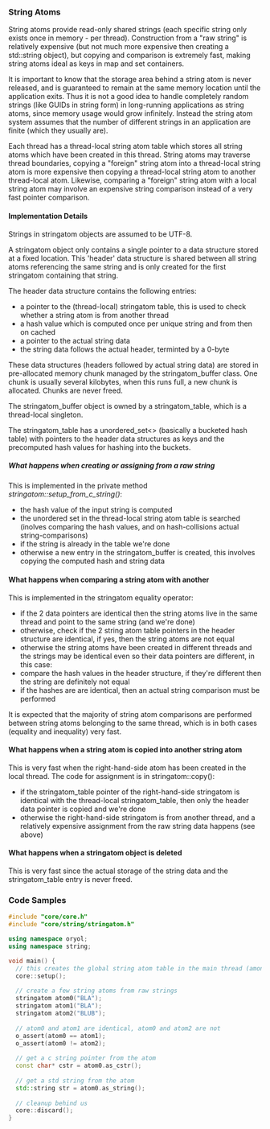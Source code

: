 ### String Atoms ###

String atoms provide read-only shared strings (each specific string only exists once in memory - per thread). Construction from a "raw string"
is relatively expensive (but not much more expensive then creating a std::string object), but copying and comparison is extremely fast, making string atoms ideal as keys in map 
and set containers.

It is important to know that the storage area behind a string atom is never released, and is guaranteed to remain
at the same memory location until the application exits. Thus it is not a good idea to handle completely random
strings (like GUIDs in string form) in long-running applications as string atoms, since memory usage would grow
infinitely. Instead the string atom system assumes that the number of different strings in an application are
finite (which they usually are).

Each thread has a thread-local string atom table which stores all string atoms which have been created in this thread.
String atoms may traverse thread boundaries, copying a "foreign" string atom into a thread-local string atom is more
expensive then copying a thread-local string atom to another thread-local atom. Likewise, comparing a "foreign"
string atom with a local string atom may involve an expensive string comparison instead of a very fast pointer
comparison.

#### Implementation Details ####

Strings in stringatom objects are assumed to be UTF-8.

A stringatom object only contains a single pointer to a data structure stored at a fixed location. This 'header' data
structure is shared between all string atoms referencing the same string and is only created for the
first stringatom containing that string.

The header data structure contains the following entries:

* a pointer to the (thread-local) stringatom table, this is used to check whether a string atom is from another thread
* a hash value which is computed once per unique string and from then on cached
* a pointer to the actual string data
* the string data follows the actual header, terminted by a 0-byte

These data structures (headers followed by actual string data) are stored in pre-allocated memory chunk managed by
the stringatom_buffer class. One chunk is usually several kilobytes, when this runs full, a new chunk is allocated.
Chunks are never freed.

The stringatom_buffer object is owned by a stringatom_table, which is a thread-local singleton.

The stringatom_table has a unordered_set<> (basically a bucketed hash table) with pointers to the header data
structures as keys and the precomputed hash values for hashing into the buckets.

##### What happens when creating or assigning from a raw string #####

This is implemented in the private method _stringatom::setup_from_c_string()_:

* the hash value of the input string is computed
* the unordered set in the thread-local string atom table is searched (inolves comparing the 
hash values, and on hash-collisions actual string-comparisons)
* if the string is already in the table we're done
* otherwise a new entry in the stringatom_buffer is created, this involves copying the computed hash and string data

#### What happens when comparing a string atom with another #####

This is implemented in the stringatom equality operator:

* if the 2 data pointers are identical then the string atoms live in the same thread and point to the 
same string (and we're done)
* otherwise, check if the 2 string atom table pointers in the header structure are identical, if yes, then
the string atoms are not equal
* otherwise the string atoms have been created in different threads and the strings may be identical even so their
data pointers are different, in this case:
* compare the hash values in the header structure, if they're different then the string are definitely not equal
* if the hashes are are identical, then an actual string comparison must be performed

It is expected that the majority of string atom comparisons are performed between string atoms belonging to the same
thread, which is in both cases (equality and inequality) very fast.

#### What happens when a string atom is copied into another string atom ####

This is very fast when the right-hand-side atom has been created in the local thread. The code
for assignment is in stringatom::copy():

* if the stringatom_table pointer of the right-hand-side stringatom is identical with the thread-local
stringatom_table, then only the header data pointer is copied and we're done
* otherwise the right-hand-side stringatom is from another thread, and a relatively expensive assignment from the raw string data
happens (see above)

#### What happens when a stringatom object is deleted ####

This is very fast since the actual storage of the string data and the stringatom_table entry is never freed.

### Code Samples ###

```cpp
#include "core/core.h"
#include "core/string/stringatom.h"

using namespace oryol;
using namespace string;

void main() {
  // this creates the global string atom table in the main thread (among others)
  core::setup();
  
  // create a few string atoms from raw strings
  stringatom atom0("BLA");
  stringatom atom1("BLA");
  stringatom atom2("BLUB");
  
  // atom0 and atom1 are identical, atom0 and atom2 are not
  o_assert(atom0 == atom1);
  o_assert(atom0 != atom2);
  
  // get a c string pointer from the atom
  const char* cstr = atom0.as_cstr();
  
  // get a std string from the atom
  std::string str = atom0.as_string();
  
  // cleanup behind us
  core::discard();
}
```
